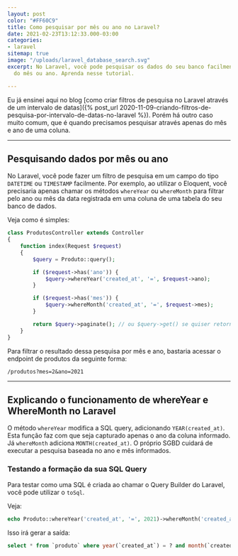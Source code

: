 ```yaml
---
layout: post
color: "#FF60C9"
title: Como pesquisar por mês ou ano no Laravel?
date: 2021-02-23T13:12:33.000-03:00
categories:
- laravel
sitemap: true
image: "/uploads/laravel_database_search.svg"
excerpt: No Laravel, você pode pesquisar os dados do seu banco facilmente através
  do mês ou ano. Aprenda nesse tutorial.

---
```

Eu já ensinei aqui no blog
[como criar filtros de pesquisa no Laravel através de um intervalo de datas]({% post_url 2020-11-09-criando-filtros-de-pesquisa-por-intervalo-de-datas-no-laravel %}). Porém há outro caso muito comum, que é quando precisamos pesquisar através apenas do mês e ano de uma coluna.

----

## Pesquisando dados por mês ou ano

No Laravel, você pode fazer um filtro de pesquisa em um campo do tipo `DATETIME` ou `TIMESTAMP` facilmente. Por exemplo, ao utilizar o Eloquent, você precisaria apenas chamar os métodos `whereYear` ou `whereMonth` para filtrar pelo ano ou mês da data registrada em uma coluna de uma tabela do seu banco de dados.


Veja como é simples:

```php
class ProdutosController extends Controller
{
    function index(Request $request) 
    {
        $query = Produto::query();

        if ($request->has('ano')) {
            $query->whereYear('created_at', '=', $request->ano);
        }

        if ($request->has('mes')) {
            $query->whereMonth('created_at', '=', $request->mes);
        }

        return $query->paginate(); // ou $query->get() se quiser retornar tudo
    }
}
```

Para filtrar o resultado dessa pesquisa por mês e ano, bastaria acessar o endpoint de produtos da seguinte forma:

```text
/produtos?mes=2&ano=2021
```

----

## Explicando o funcionamento de whereYear e WhereMonth no Laravel

O método `whereYear` modifica a SQL query, adicionando `YEAR(created_at)`. Esta função faz com que seja capturado apenas o ano da coluna informado. Já `whereMonth` adiciona `MONTH(created_at)`. O próprio SGBD cuidará de executar a pesquisa baseada no ano e mês informados.

### Testando a formação da sua SQL Query

Para testar como uma SQL é criada ao chamar o Query Builder do Laravel, você pode utilizar o `toSql`.

Veja:

```php
echo Produto::whereYear('created_at', '=', 2021)->whereMonth('created_at', '=', 2)->toSql();
```

Isso irá gerar a saída:

```sql
select * from `produto` where year(`created_at`) = ? and month(`created_at`) = ?
```